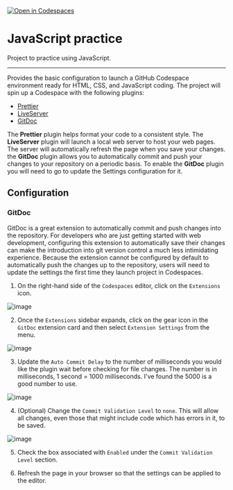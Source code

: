 [![Open in Codespaces](https://classroom.github.com/assets/launch-codespace-7f7980b617ed060a017424585567c406b6ee15c891e84e1186181d67ecf80aa0.svg)](https://classroom.github.com/open-in-codespaces?assignment_repo_id=14241031)
# JavaScript practice
Project to practice using JavaScript.

--------------------------------------------------

Provides the basic configuration to launch a GitHub Codespace environment ready for HTML, CSS, and JavaScript coding. The project will spin up a Codespace with the following plugins:

- [Prettier](https://github.com/prettier/prettier-vscode)
- [LiveServer](https://github.com/ritwickdey/vscode-live-server)
- [GitDoc](https://github.com/lostintangent/gitdoc)

The **Prettier** plugin helps format your code to a consistent style. The **LiveServer** plugin will launch a local web server to host your web pages. The server will automatically refresh the page when you save your changes. the **GitDoc** plugin allows you to automatically commit and push your changes to your repository on a periodic basis. To enable the **GitDoc** plugin you will need to go to update the Settings configuration for it.

## Configuration

### GitDoc

GitDoc is a great extension to automatically commit and push changes into the repository. For developers who are just getting started with web development, configuring this extension to automatically save their changes can make the introduction into git version control a much less intimidating experience. Because the extension cannot be configured by default to automatically push the changes up to the repository, users will need to update the settings the first time they launch project in Codespaces.

1. On the right-hand side of the `Codespaces` editor, click on the `Extensions` icon.

![image](.assets/extensionIcon.jpg) 

2. Once the `Extensions` sidebar expands, click on the gear icon in the `GitDoc` extension card and then select `Extension Settings` from the menu.

![image](.assets/extensionSettingClick.jpg)

3. Update the `Auto Commit Delay` to the number of milliseconds you would like the plugin wait before checking for file changes. The number is in milliseconds, 1 second = 1000 milliseconds. I've found the 5000 is a good number to use.

![image](.assets/autoCommitDelay.jpg) 

4. (Optional) Change the `Commit Validation Level` to `none`. This will allow all changes, even those that might include code which has errors in it, to be saved.

![image](.assets/commitValidation.jpg) 

5. Check the box associated with `Enabled` under the `Commit Validation Level` section.

6. Refresh the page in your browser so that the settings can be applied to the editor.

